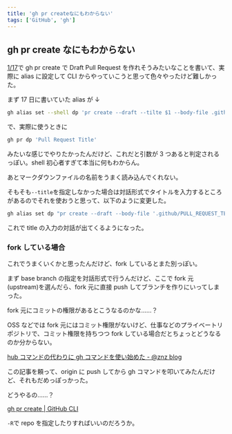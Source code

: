 ```yaml
---
title: 'gh pr createなにもわからない'
tags: ['GitHub', 'gh']
---
```


## gh pr create なにもわからない

[1/17](/posts/2022-01-17/)で gh pr create で Draft Pull Request を作れそうみたいなことを書いて、実際に alias に設定して CLI からやっていこうと思って色々やったけど難しかった。

まず 17 日に書いていた alias が ↓

```bash
gh alias set --shell dp 'pr create --draft --tilte $1 --body-file .github/PULL_REQUEST_TEMPLATE.md'
```

で、実際に使うときに

```bash
gh pr dp 'Pull Request Title'
```

みたいな感じでやりたかったんだけど、これだと引数が 3 つあると判定されるっぽい。shell 初心者すぎて本当に何もわからん。

あとマークダウンファイルの名前をうまく読み込んでくれない。

そもそも`--title`を指定しなかった場合は対話形式でタイトルを入力するところがあるのでそれを使おうと思って、以下のように変更した。

```bash
gh alias set dp "pr create --draft --body-file '.github/PULL_REQUEST_TEMPLATE.md'"
```

これで title の入力の対話が出てくるようになった。

### fork している場合

これでうまくいくかと思ったんだけど、fork しているとまた別っぽい。

まず base branch の指定を対話形式で行うんだけど、ここで fork 元(upstream)を選んだら、fork 元に直接 push してブランチを作りにいってしまった。

fork 元にコミットの権限があるとこうなるのかな……？

OSS などでは fork 元にはコミット権限がないけど、仕事などのプライベートリポジトリで、コミット権限を持ちつつ fork している場合だとちょっとどうなるのか分からない。

[hub コマンドの代わりに gh コマンドを使い始めた \- @znz blog](https://blog.n-z.jp/blog/2021-12-25-use-gh-instead-of-hub.html)

この記事を頼って、origin に push してから gh コマンドを叩いてみたんだけど、それもだめっぽっかった。

どうやるの……？

[gh pr create \| GitHub CLI](https://cli.github.com/manual/gh_pr_create)

`-R`で repo を指定したりすればいいのだろうか。
